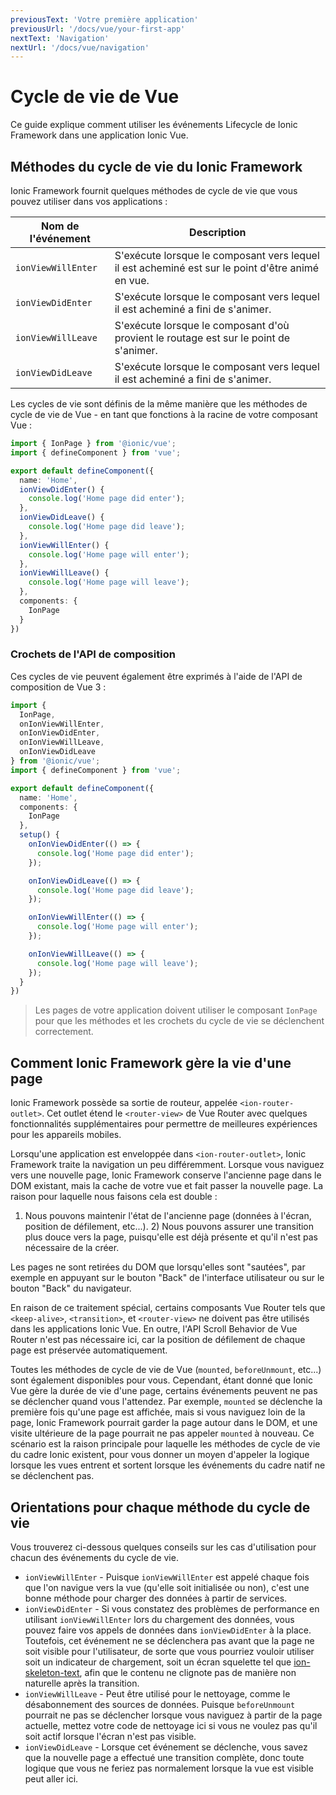 ```yaml
---
previousText: 'Votre première application'
previousUrl: '/docs/vue/your-first-app'
nextText: 'Navigation'
nextUrl: '/docs/vue/navigation'
---
```


# Cycle de vie de Vue

Ce guide explique comment utiliser les événements Lifecycle de Ionic Framework dans une application Ionic Vue.

## Méthodes du cycle de vie du Ionic Framework

Ionic Framework fournit quelques méthodes de cycle de vie que vous pouvez utiliser dans vos applications :

| Nom de l'événement | Description                                                                                      |
| ------------------ | ------------------------------------------------------------------------------------------------ |
| `ionViewWillEnter` | S'exécute lorsque le composant vers lequel il est acheminé est sur le point d'être animé en vue. |
| `ionViewDidEnter`  | S'exécute lorsque le composant vers lequel il est acheminé a fini de s'animer.                   |
| `ionViewWillLeave` | S'exécute lorsque le composant d'où provient le routage est sur le point de s'animer.            |
| `ionViewDidLeave`  | S'exécute lorsque le composant vers lequel il est acheminé a fini de s'animer.                   |


Les cycles de vie sont définis de la même manière que les méthodes de cycle de vie de Vue - en tant que fonctions à la racine de votre composant Vue :

```typescript
import { IonPage } from '@ionic/vue';
import { defineComponent } from 'vue';

export default defineComponent({
  name: 'Home',
  ionViewDidEnter() {
    console.log('Home page did enter');
  },
  ionViewDidLeave() {
    console.log('Home page did leave');
  },
  ionViewWillEnter() {
    console.log('Home page will enter');
  },
  ionViewWillLeave() {
    console.log('Home page will leave');
  },
  components: {
    IonPage
  }
})
```

### Crochets de l'API de composition

Ces cycles de vie peuvent également être exprimés à l'aide de l'API de composition de Vue 3 :

```typescript
import {
  IonPage,
  onIonViewWillEnter,
  onIonViewDidEnter,
  onIonViewWillLeave,
  onIonViewDidLeave
} from '@ionic/vue';
import { defineComponent } from 'vue';

export default defineComponent({
  name: 'Home',
  components: {
    IonPage
  },
  setup() {
    onIonViewDidEnter(() => {
      console.log('Home page did enter');
    });

    onIonViewDidLeave(() => {
      console.log('Home page did leave');
    });

    onIonViewWillEnter(() => {
      console.log('Home page will enter');
    });

    onIonViewWillLeave(() => {
      console.log('Home page will leave');
    });
  }
})
```

> Les pages de votre application doivent utiliser le composant `IonPage` pour que les méthodes et les crochets du cycle de vie se déclenchent correctement.

## Comment Ionic Framework gère la vie d'une page

Ionic Framework possède sa sortie de routeur, appelée `<ion-router-outlet>`. Cet outlet étend le `<router-view>` de Vue Router avec quelques fonctionnalités supplémentaires pour permettre de meilleures expériences pour les appareils mobiles.

Lorsqu'une application est enveloppée dans `<ion-router-outlet>`, Ionic Framework traite la navigation un peu différemment. Lorsque vous naviguez vers une nouvelle page, Ionic Framework conserve l'ancienne page dans le DOM existant, mais la cache de votre vue et fait passer la nouvelle page. La raison pour laquelle nous faisons cela est double :

1) Nous pouvons maintenir l'état de l'ancienne page (données à l'écran, position de défilement, etc...). 2) Nous pouvons assurer une transition plus douce vers la page, puisqu'elle est déjà présente et qu'il n'est pas nécessaire de la créer.

Les pages ne sont retirées du DOM que lorsqu'elles sont "sautées", par exemple en appuyant sur le bouton "Back" de l'interface utilisateur ou sur le bouton "Back" du navigateur.

En raison de ce traitement spécial, certains composants Vue Router tels que `<keep-alive>`, `<transition>`, et `<router-view>` ne doivent pas être utilisés dans les applications Ionic Vue. En outre, l'API Scroll Behavior de Vue Router n'est pas nécessaire ici, car la position de défilement de chaque page est préservée automatiquement.

Toutes les méthodes de cycle de vie de Vue (`mounted`, `beforeUnmount`, etc...) sont également disponibles pour vous. Cependant, étant donné que Ionic Vue gère la durée de vie d'une page, certains événements peuvent ne pas se déclencher quand vous l'attendez. Par exemple, `mounted` se déclenche la première fois qu'une page est affichée, mais si vous naviguez loin de la page, Ionic Framework pourrait garder la page autour dans le DOM, et une visite ultérieure de la page pourrait ne pas appeler `mounted` à nouveau. Ce scénario est la raison principale pour laquelle les méthodes de cycle de vie du cadre Ionic existent, pour vous donner un moyen d'appeler la logique lorsque les vues entrent et sortent lorsque les événements du cadre natif ne se déclenchent pas.

## Orientations pour chaque méthode du cycle de vie

Vous trouverez ci-dessous quelques conseils sur les cas d'utilisation pour chacun des événements du cycle de vie.

- `ionViewWillEnter` - Puisque `ionViewWillEnter` est appelé chaque fois que l'on navigue vers la vue (qu'elle soit initialisée ou non), c'est une bonne méthode pour charger des données à partir de services.
- `ionViewDidEnter` - Si vous constatez des problèmes de performance en utilisant `ionViewWillEnter` lors du chargement des données, vous pouvez faire vos appels de données dans `ionViewDidEnter` à la place. Toutefois, cet événement ne se déclenchera pas avant que la page ne soit visible pour l'utilisateur, de sorte que vous pourriez vouloir utiliser soit un indicateur de chargement, soit un écran squelette tel que [ion-skeleton-text](../api/skeleton-text), afin que le contenu ne clignote pas de manière non naturelle après la transition.
- `ionViewWillLeave` - Peut être utilisé pour le nettoyage, comme le désabonnement des sources de données. Puisque `beforeUnmount` pourrait ne pas se déclencher lorsque vous naviguez à partir de la page actuelle, mettez votre code de nettoyage ici si vous ne voulez pas qu'il soit actif lorsque l'écran n'est pas visible.
- `ionViewDidLeave` - Lorsque cet événement se déclenche, vous savez que la nouvelle page a effectué une transition complète, donc toute logique que vous ne feriez pas normalement lorsque la vue est visible peut aller ici.